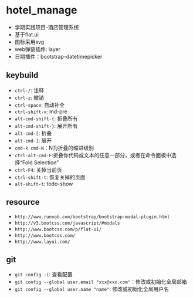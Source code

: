 # hotel_manage

- 学期实践项目-酒店管理系统
- 基于flat.ui
- 图标采用svg
- web弹窗插件: layer
- 日期插件：bootstrap-datetimepicker

## keybuild

- `ctrl-/`: 注释
- `ctrl-z`: 撤销
- `ctrl-space`: 自动补全
- `ctrl-shift-v`: md-pre
- `alt-cmd-shift-{`: 折叠所有
- `alt-cmd-shift-}`: 展开所有
- `alt-cmd-[`: 折叠
- `alt-cmd-]`: 展开
- `cmd-k cmd-N`：N为折叠的缩进级别
- `ctrl-alt-cmd-F`:折叠你代码或文本的任意一部分，或者在命令面板中选择“Fold Selection”
- `ctrl-F4`: 关掉当前页
- `ctrl-shift-t`: 恢复关掉的页面
- `alt-shift-t`: todo-show

## resource

- `http://www.runoob.com/bootstrap/bootstrap-modal-plugin.html`
- `http://v3.bootcss.com/javascript/#modals`
- `http://www.bootcss.com/p/flat-ui/`
- `http://www.bootcss.com/`
- `http://www.layui.com/`

## git
- `git config -i`: 查看配置
- `git config --global user.email "xxx@xxx.com"`：修改或初始化全局邮箱
- `git config --global user.name "name"`: 修改或初始化全局用户名

